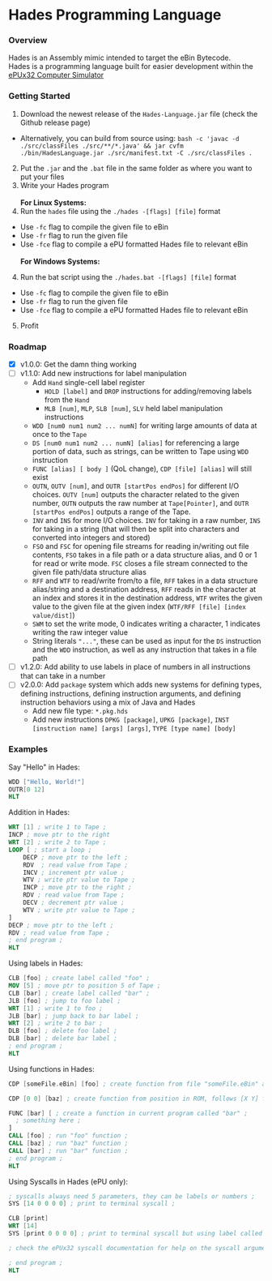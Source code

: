 # Hades Programming Language
### Overview
Hades is an Assembly mimic intended to target the eBin Bytecode.\
Hades is a programming language built for easier development within the [ePUx32 Computer Simulator](https://github.com/Nadelio/ePU)

### Getting Started
1. Download the newest release of the `Hades-Language.jar` file (check the Github release page)
  - Alternatively, you can build from source using: `bash -c 'javac -d ./src/classFiles ./src/**/*.java' && jar cvfm ./bin/HadesLanguage.jar ./src/manifest.txt -C ./src/classFiles .`
2. Put the `.jar` and the `.bat` file in the same folder as where you want to put your files
3. Write your Hades program\
\
**For Linux Systems:**
4. Run the `hades` file using the `./hades -[flags] [file]` format
  - Use `-fc` flag to compile the given file to eBin
  - Use `-fr` flag to run the given file
  - Use `-fce` flag to compile a ePU formatted Hades file to relevant eBin\
\
**For Windows Systems:**
4. Run the bat script using the `./hades.bat -[flags] [file]` format
  - Use `-fc` flag to compile the given file to eBin
  - Use `-fr` flag to run the given file
  - Use `-fce` flag to compile a ePU formatted Hades file to relevant eBin
5. Profit

### Roadmap
- [x] v1.0.0: Get the damn thing working
- [ ] v1.1.0: Add new instructions for label manipulation
  - Add `Hand` single-cell label register
    - `HOLD [label]` and `DROP` instructions for adding/removing labels from the `Hand`
    - `MLB [num]`, `MLP`, `SLB [num]`, `SLV` held label manipulation instructions
  - `WDD [num0 num1 num2 ... numN]` for writing large amounts of data at once to the `Tape`
  - `DS [num0 num1 num2 ... numN] [alias]` for referencing a large portion of data, such as strings, can be written to Tape using `WDD` instruction
  - `FUNC [alias] [ body ]` (QoL change), `CDP [file] [alias]` will still exist
  - `OUTN`, `OUTV [num]`, and `OUTR [startPos endPos]` for different I/O choices. `OUTV [num]` outputs the character related to the given number, `OUTN` outputs the raw number at `Tape[Pointer]`, and `OUTR [startPos endPos]` outputs a range of the Tape.
  - `INV` and `INS` for more I/O choices. `INV` for taking in a raw number, `INS` for taking in a string (that will then be split into characters and converted into integers and stored)
  - `FSO` and `FSC` for opening file streams for reading in/writing out file contents, `FSO` takes in a file path or a data structure alias, and 0 or 1 for read or write mode. `FSC` closes a file stream connected to the given file path/data structure alias
  - `RFF` and `WTF` to read/write from/to a file, `RFF` takes in a data structure alias/string and a destination address, `RFF` reads in the character at an index and stores it in the destination address, `WTF` writes the given value to the given file at the given index (`WTF/RFF [file] [index value/dist]`)
  - `SWM` to set the write mode, 0 indicates writing a character, 1 indicates writing the raw integer value
  - String literals `"..."`, these can be used as input for the `DS` instruction and the `WDD` instruction, as well as any instruction that takes in a file path
- [ ] v1.2.0: Add ability to use labels in place of numbers in all instructions that can take in a number
- [ ] v2.0.0: Add `package` system which adds new systems for defining types, defining instructions, defining instruction arguments, and defining instruction behaviors using a mix of Java and Hades
  - Add new file type: `*.pkg.hds`
  - Add new instructions `DPKG [package]`, `UPKG [package]`, `INST [instruction name] [args] [args]`, `TYPE [type name] [body]`
### Examples
Say "Hello" in Hades:
```nasm
WDD ["Hello, World!"]
OUTR[0 12]
HLT
```
Addition in Hades:
```nasm
WRT [1] ; write 1 to Tape ;
INCP ; move ptr to the right
WRT [2] ; write 2 to Tape ;
LOOP [ ; start a loop ;
    DECP ; move ptr to the left ;
    RDV  ; read value from Tape ;
    INCV ; increment ptr value ;
    WTV ; write ptr value to Tape ;
    INCP ; move ptr to the right ;
    RDV ; read value from Tape ;
    DECV ; decrement ptr value ;
    WTV ; write ptr value to Tape ;
]
DECP ; move ptr to the left ;
RDV ; read value from Tape ;
; end program ;
HLT
```
Using labels in Hades:
```nasm
CLB [foo] ; create label called "foo" ;
MOV [5] ; move ptr to position 5 of Tape ;
CLB [bar] ; create label called "bar" ;
JLB [foo] ; jump to foo label ;
WRT [1] ; write 1 to foo ;
JLB [bar] ; jump back to bar label ;
WRT [2] ; write 2 to bar ;
DLB [foo] ; delete foo label ;
DLB [bar] ; delete bar label ;
; end program ;
HLT
```
Using functions in Hades:
```nasm
CDP [someFile.eBin] [foo] ; create function from file "someFile.eBin" and call it "foo" ;

CDP [0 0] [baz] ; create function from position in ROM, follows [X Y] format (ePU branch only) ;

FUNC [bar] [ ; create a function in current program called "bar" ;
  ; something here ;
]
CALL [foo] ; run "foo" function ;
CALL [baz] ; run "baz" function ;
CALL [bar] ; run "bar" function ;
; end program ;
HLT
```
Using Syscalls in Hades (ePU only):
```nasm
; syscalls always need 5 parameters, they can be labels or numbers ;
SYS [14 0 0 0 0] ; print to terminal syscall ;

CLB [print]
WRT [14]
SYS [print 0 0 0 0] ; print to terminal syscall but using label called "print" ;

; check the ePUx32 syscall documentation for help on the syscall arguments ;

; end program ;
HLT
```

